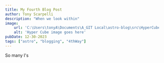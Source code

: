 ```yaml
---
title: My Fourth Blog Post
author: Tony Scarpelli
description: "When we look within"
image:
    url: 'C:\Users\tonyA\Documents\A_GIT Local\astro-blog\src\HyperCube.png'
    alt: 'Hyper Cube image goes here'
pubDate: 12-30-2023
tags: ["astro", "blogging", "4thWay"]
---
```


So many I's